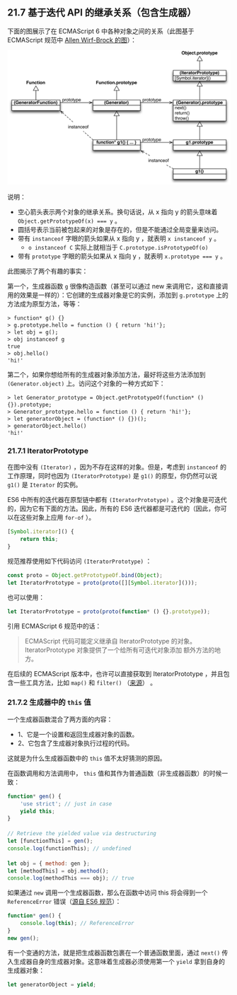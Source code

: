 ## 21.7 基于迭代 API 的继承关系（包含生成器）

下面的图展示了在 ECMAScript 6 中各种对象之间的关系（此图基于 ECMAScript 规范中 [Allen Wirf-Brock 的图](http://www.ecma-international.org/ecma-262/6.0/#sec-generatorfunction-objects)）：

![](./imgs/14.jpg)

说明：

* 空心箭头表示两个对象的继承关系。换句话说，从 x 指向 y 的箭头意味着 `Object.getPrototypeOf(x) === y` 。
* 圆括号表示当前被包起来的对象是存在的，但是不能通过全局变量来访问。
* 带有 `instanceof` 字眼的箭头如果从 x 指向 y ，就表明 `x instanceof y` 。
    * `o instanceof C` 实际上就相当于 `C.prototype.isPrototypeOf(o)`
* 带有 `prototype` 字眼的箭头如果从 x 指向 y ，就表明 `x.prototype === y` 。

此图揭示了两个有趣的事实：

第一个，生成器函数 `g` 很像构造函数（甚至可以通过 new 来调用它，这和直接调用的效果是一样的）：它创建的生成器对象是它的实例，添加到 `g.prototype` 上的方法成为原型方法，等等：

```
> function* g() {}
> g.prototype.hello = function () { return 'hi!'};
> let obj = g();
> obj instanceof g
true
> obj.hello()
'hi!'
```

第二个，如果你想给所有的生成器对象添加方法，最好将这些方法添加到 `(Generator.object)` 上。访问这个对象的一种方式如下：

```
> let Generator_prototype = Object.getPrototypeOf(function* () {}).prototype;
> Generator_prototype.hello = function () { return 'hi!'};
> let generatorObject = (function* () {})();
> generatorObject.hello()
'hi!'
```

### 21.7.1 IteratorPrototype

在图中没有 `(Iterator)` ，因为不存在这样的对象。但是，考虑到 `instanceof` 的工作原理，同时也因为 `(IteratorPrototype)` 是 `g1()` 的原型，你仍然可以说 `g1()` 是 `Iterator` 的实例。

ES6 中所有的迭代器在原型链中都有 `(IteratorPrototype)` 。这个对象是可迭代的，因为它有下面的方法。因此，所有的 ES6 迭代器都是可迭代的（因此，你可以在这些对象上应用 `for-of` ）。

```js
[Symbol.iterator]() {
    return this;
}
```

规范推荐使用如下代码访问 `(IteratorPrototype)` ：

```js
const proto = Object.getPrototypeOf.bind(Object);
let IteratorPrototype = proto(proto([][Symbol.iterator]()));
```

也可以使用：

```js
let IteratorPrototype = proto(proto(function* () {}.prototype));
```

引用 ECMAScript 6 规范中的话：

> ECMAScript 代码可能定义继承自 IteratorPrototype 的对象。IteratorPrototype 对象提供了一个给所有可迭代对象添加 额外方法的地方。

在后续的 ECMAScript 版本中，也许可以直接获取到 IteratorPrototype ，并且包含一些工具方法，比如 `map()` 和 `filter()` （[来源](https://github.com/rwaldron/tc39-notes/blob/master/es6/2014-07/jul-30.md#47-revisit-comprehension-decision-from-last-meeting)） 。

### 21.7.2 生成器中的 `this` 值

一个生成器函数混合了两方面的内容：

* 1、它是一个设置和返回生成器对象的函数。
* 2、它包含了生成器对象执行过程的代码。

这就是为什么生成器函数中的 `this` 值不太好猜测的原因。

在函数调用和方法调用中， `this` 值和其作为普通函数（非生成器函数）的时候一致：

```js
function* gen() {
    'use strict'; // just in case
    yield this;
}

// Retrieve the yielded value via destructuring
let [functionThis] = gen();
console.log(functionThis); // undefined

let obj = { method: gen };
let [methodThis] = obj.method();
console.log(methodThis === obj); // true
```

如果通过 `new` 调用一个生成器函数，那么在函数中访问 this 将会得到一个 `ReferenceError` 错误（[源自 ES6 规范](http://www.ecma-international.org/ecma-262/6.0/#sec-generator-function-definitions-runtime-semantics-evaluatebody)）：

```js
function* gen() {
    console.log(this); // ReferenceError
}
new gen();
```

有一个变通的方法，就是把生成器函数包裹在一个普通函数里面，通过 `next()` 传入生成器自身的生成器对象。这意味着生成器必须使用第一个 `yield` 拿到自身的生成器对象：

```js
let generatorObject = yield;
```



